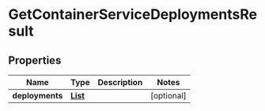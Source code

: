 

# GetContainerServiceDeploymentsResult


## Properties

| Name | Type | Description | Notes |
|------------ | ------------- | ------------- | -------------|
|**deployments** | [**List**](List.md) |  |  [optional] |



